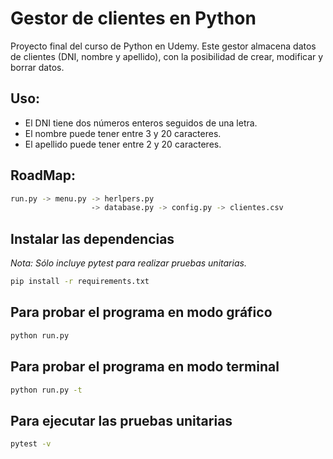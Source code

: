 # Gestor de clientes en Python
Proyecto final del curso de Python en Udemy.
Este gestor almacena datos de clientes (DNI, nombre y apellido), con la posibilidad de crear, modificar y borrar datos.

## Uso:

* El DNI tiene dos números enteros seguidos de una letra.
* El nombre puede tener entre 3 y 20 caracteres.
* El apellido puede tener entre 2 y 20 caracteres.


## RoadMap:
```bash
run.py -> menu.py -> herlpers.py
                  -> database.py -> config.py -> clientes.csv
```

## Instalar las dependencias

_Nota: Sólo incluye pytest para realizar pruebas unitarias._

```bash
pip install -r requirements.txt
```

## Para probar el programa en modo gráfico

```bash
python run.py
```

## Para probar el programa en modo terminal

```bash
python run.py -t
```

## Para ejecutar las pruebas unitarias

```bash
pytest -v
```
